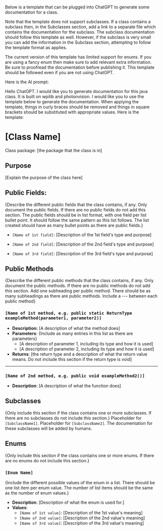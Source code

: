 Below is a template that can be plugged into ChatGPT to generate some documentation for a class.

Note that the template does not support subclasses. If a class contains a subclass then, in the Subclasses section, add a link to a separate file which contains the documentation for the subclass. The subclass documentation should follow this template as well. However, if the subclass is very small you can add the information in the Subclass section, attempting to follow the template format as applies.

The current version of this template has limited support for enums. If you are using a fancy enum then make sure to add relevant extra information. Be sure to proofread the documentation before publishing it. This template should be followed even if you are not using ChatGPT.

Here is the AI prompt:

Hello ChatGPT. I would like you to generate documentation for this java class. It is built on wpilib and photonvision. I would like you to use the template below to generate the documentation. When applying the template, things in curly braces should be removed and things in square brackets should be substituted with appropriate values. Here is the template:

# [Class Name]
Class package: [the package that the class is in]

## Purpose
[Explain the purpose of the class here]

## Public Fields:
{Describe the different public fields that the class contains, if any. Only document the public fields. If there are no public fields do not add this section. The public fields should be in list format, with one field per list bullet point. It should follow the same pattern as this list follows. The list created should have as many bullet points as there are public fields.}
-  `[Name of 1st field]`: [Description of the 1st field's type and purpose]

-  `[Name of 2nd field]`: [Description of the 2nd field's type and purpose]

-  `[Name of 3rd field]`: [Description of the 3rd field's type and purpose]

## Public Methods
{Describe the different public methods that the class contains, if any. Only document the public methods. If there are no public methods do not add this section. Add one subheading per public method. There should be as many subheadings as there are public methods. Include a --- between each public method}

### `[Name of 1st method, e.g. public static ReturnType exampleMethod(parameter1, parameter2)]`
- **Description:** [A description of what the method does]
- **Parameters**: {Include as many entries in this list as there are parameters}
  - [A description of parameter 1, including its type and how it is used]
  - [A description of parameter 2, including its type and how it is used]
- **Returns**: [the return type and a description of what the return value means. Do not include this section if the return type is void]

---
### `[Name of 2nd method, e.g. public void exampleMethod2()]`
* **Description**: [A description of what the function does]

## Subclasses

{Only include this section if the class contains one or more subclasses. If there are no subclasses do not include this section.}
Placeholder for `[SubclassName1]`.
Placeholder for `[SubclassName2]`.
The documentation for these subclasses will be added by humans.

## Enums
{Only include this section if the class contains one or more enums. If there are no enums do not include this section.}

### `[Enum Name]`
{Include the different possible values of the enum in a list. There should be one list item per enum value. The number of list items should be the same as the number of enum values.}
- **Description**: [Description of what the enum is used for.]
- **Values**:
  -  `[Name of 1st value]`: [Description of the 1st value's meaning]
  -  `[Name of 2nd value]`: [Description of the 2nd value's meaning]
  -  `[Name of 3rd value]`: [Description of the 3rd value's meaning]
